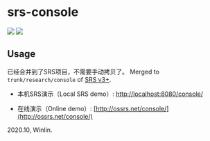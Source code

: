 # srs-console

![](http://ossrs.net:8000/gif/v1/sls.gif?site=github.com&path=/srs/console)
[![](https://cloud.githubusercontent.com/assets/2777660/22814959/c51cbe72-ef92-11e6-81cc-32b657b285d5.png)](https://github.com/ossrs/srs/wiki/v1_CN_Contact#wechat)

## Usage

已经合并到了SRS项目，不需要手动拷贝了。
Merged to `trunk/research/console` of [SRS v3+](https://github.com/ossrs/srs).

* 本机SRS演示（Local SRS demo）: [http://localhost:8080/console/](http://localhost:8080/console/)

* 在线演示（Online demo）: [http://ossrs.net/console/](http://ossrs.net/console/)

2020.10, Winlin.
